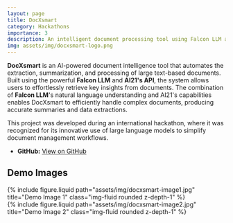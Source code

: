 ```yaml
---
layout: page
title: DocXsmart
category: Hackathons
importance: 3
description: An intelligent document processing tool using Falcon LLM and AI21 API for data extraction and summarization.
img: assets/img/docxsmart-logo.png
---
```


**DocXsmart** is an AI-powered document intelligence tool that automates the extraction, summarization, and processing of large text-based documents. Built using the powerful **Falcon LLM** and **AI21's API**, the system allows users to effortlessly retrieve key insights from documents. The combination of **Falcon LLM**'s natural language understanding and AI21's capabilities enables DocXsmart to efficiently handle complex documents, producing accurate summaries and data extractions.

This project was developed during an international hackathon, where it was recognized for its innovative use of large language models to simplify document management workflows.

- **GitHub:** [View on GitHub](https://github.com/malaika-farooq/docxsmart)

## Demo Images

<div class="row">
    <div class="col-sm-6">
        {% include figure.liquid path="assets/img/docxsmart-image1.jpg" title="Demo Image 1" class="img-fluid rounded z-depth-1" %}
    </div>
    <div class="col-sm-6">
        {% include figure.liquid path="assets/img/docxsmart-image2.jpg" title="Demo Image 2" class="img-fluid rounded z-depth-1" %}
    </div>
</div>